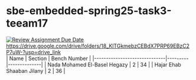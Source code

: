 # sbe-embedded-spring25-task3-teeam17


[![Review Assignment Due Date](https://classroom.github.com/assets/deadline-readme-button-22041afd0340ce965d47ae6ef1cefeee28c7c493a6346c4f15d667ab976d596c.svg)](https://classroom.github.com/a/iYGk0b49)   
https://drive.google.com/drive/folders/18_KlTGkmebzCEBdX7PRP69EBzC2P7uW-?usp=drive_link   
| Name                         | Section | Bench Number |
|------------------------------|---------|--------------|
| Nada Mohamed El-Basel Hegazy |    2    |    34        |
| Hajar Ehab Shaaban Jilany    |    2    |    36        |
